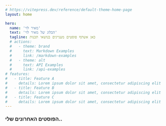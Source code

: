 ```yaml
---
# https://vitepress.dev/reference/default-theme-home-page
layout: home

hero:
  name: 'מאיר לוי'
  text: 'הבלוג של מאיר לוי'
  tagline: כאן אשתף פוסטים מעניינים בנושאי תכנות
  # actions:
  #   - theme: brand
  #     text: Markdown Examples
  #     link: /markdown-examples
  #   - theme: alt
  #     text: API Examples
  #     link: /api-examples
# features:
#   - title: Feature A
#     details: Lorem ipsum dolor sit amet, consectetur adipiscing elit
#   - title: Feature B
#     details: Lorem ipsum dolor sit amet, consectetur adipiscing elit
#   - title: Feature C
#     details: Lorem ipsum dolor sit amet, consectetur adipiscing elit
---
```


<script setup lng="ts">
import { withBase} from 'vitepress'
import BlogCard from './components/BlogCard.vue';
import { data as posts } from './blog.data.ts'
</script>

### הפוסטים האחרונים שלי..

<div class="posts">
 <BlogCard v-for="p in posts" :title="p.frontmatter.title" :url="withBase(p.url)"/>
</div>

<style>
  .posts{
   margin-top: 10px;
   display: flex;
   gap: 20px
  }
</style>
